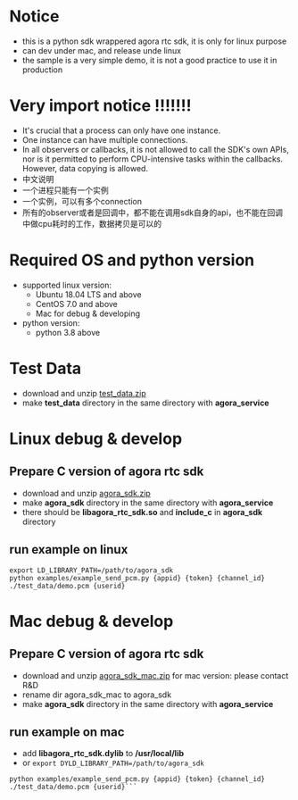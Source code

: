 # Notice
- this is a python sdk wrappered agora rtc sdk, it is  only for linux purpose
- can dev under mac, and release unde linux
- the sample is a very simple demo, it is not a good practice to use it in production
# Very import notice !!!!!!!
- It's crucial that a process can only have one instance.
- One instance can have multiple connections.
- In all observers or callbacks, it is not allowed to call the SDK's own APIs, nor is it permitted to perform   CPU-intensive tasks within the callbacks. However, data copying is allowed.
- 中文说明
- 一个进程只能有一个实例
- 一个实例，可以有多个connection
- 所有的observer或者是回调中，都不能在调用sdk自身的api，也不能在回调中做cpu耗时的工作，数据拷贝是可以的

# Required OS and python version
- supported linux version: 
  - Ubuntu 18.04 LTS and above
  - CentOS 7.0 and above
  - Mac for debug & developing
- python version:
  - python 3.8 above

# Test Data
- download and unzip [test_data.zip](https://share.weiyun.com/4x3Um6b8)
- make **test_data** directory in the same directory with **agora_service**

# Linux debug & develop
## Prepare C version of agora rtc sdk
- download and unzip [agora_sdk.zip](https://share.weiyun.com/1tuBWw6O)
- make **agora_sdk** directory in the same directory with **agora_service**
- there should be **libagora_rtc_sdk.so** and **include_c** in **agora_sdk** directory

## run example on linux
```
export LD_LIBRARY_PATH=/path/to/agora_sdk
python examples/example_send_pcm.py {appid} {token} {channel_id} ./test_data/demo.pcm {userid}
```

# Mac debug & develop
## Prepare C version of agora rtc sdk
- download and unzip [agora_sdk_mac.zip](https://share.weiyun.com/jgvFzRI0) for mac version: please contact R&D
- rename dir agora_sdk_mac to agora_sdk
- make **agora_sdk** directory in the same directory with **agora_service** 

## run example on mac

- add **libagora_rtc_sdk.dylib** to **/usr/local/lib**
- or  `export DYLD_LIBRARY_PATH=/path/to/agora_sdk`

```
python examples/example_send_pcm.py {appid} {token} {channel_id} ./test_data/demo.pcm {userid}```
